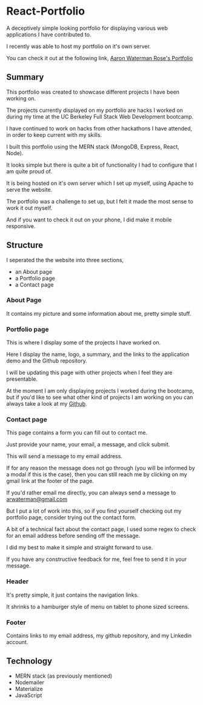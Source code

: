 # React-Portfolio

A deceptively simple looking portfolio for displaying various web applications I have contributed to.

I recently was able to host my portfolio on it's own server.

You can check it out at the following link,
[Aaron Waterman Rose's Portfolio](https://www.aaronwatermanrose.com)

## Summary

This portfolio was created to showcase different projects I have been working on.

The projects currently displayed on my portfolio are hacks I worked on during my time at the UC Berkeley Full Stack Web Development bootcamp.

I have continued to work on hacks from other hackathons I have attended, in order to keep current with my skills.

I built this portfolio using the MERN stack (MongoDB, Express, React, Node).

It looks simple but there is quite a bit of functionality I had to configure that I am quite proud of.

It is being hosted on it's own server which I set up myself, using Apache to serve the website.

The portfolio was a challenge to set up, but I felt it made the most sense to work it out myself.

And if you want to check it out on your phone, I did make it mobile responsive.

## Structure

I seperated the the website into three sections,

 - an About page
 - a Portfolio page
 - a Contact page

### About Page

It contains my picture and some information about me, pretty simple stuff.

### Portfolio page

This is where I display some of the projects I have worked on.

Here I display the name, logo, a summary, and the links to the application demo and the Github repository.

I will be updating this page with other projects when I feel they are presentable.

At the moment I am only displaying projects I worked during the bootcamp, but if you'd like to see what other kind of projects I am working on you can always take a look at my [Github](https://github.com/RexStrider?tab=repositories).

### Contact page

This page contains a form you can fill out to contact me.

Just provide your name, your email, a message, and click submit.

This will send a message to my email address.

If for any reason the message does not go through (you will be informed by a modal if this is the case), then you can still reach me by clicking on my gmail link at the footer of the page.

If you'd rather email me directly, you can always send a message to arwaterman@gmail.com

But I put a lot of work into this, so if you find yourself checking out my portfolio page, consider trying out the contact form.

A bit of a technical fact about the contact page, I used some regex to check for an email address before sending off the message.

I did my best to make it simple and straight forward to use.

If you have any constructive feedback for me, feel free to send it in your message.

### Header

It's pretty simple, it just contains the navigation links.

It shrinks to a hamburger style of menu on tablet to phone sized screens.

### Footer

Contains links to my email address, my github repository, and my Linkedin account.

## Technology

 - MERN stack (as previously mentioned)
 - Nodemailer
 - Materialize
 - JavaScript
